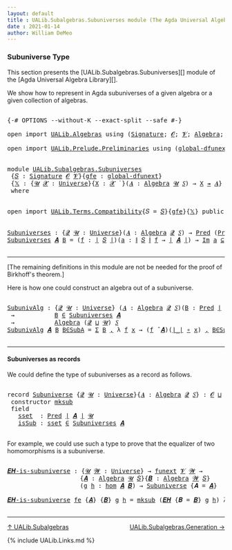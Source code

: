 ```yaml
---
layout: default
title : UALib.Subalgebras.Subuniverses module (The Agda Universal Algebra Library)
date : 2021-01-14
author: William DeMeo
---
```


### <a id="subuniverse-type">Subuniverse Type</a>

This section presents the [UALib.Subalgebras.Subuniverses][] module of the [Agda Universal Algebra Library][].

We show how to represent in Agda subuniverses of a given algebra or a given collection of algebras.

<pre class="Agda">

<a id="427" class="Symbol">{-#</a> <a id="431" class="Keyword">OPTIONS</a> <a id="439" class="Pragma">--without-K</a> <a id="451" class="Pragma">--exact-split</a> <a id="465" class="Pragma">--safe</a> <a id="472" class="Symbol">#-}</a>

<a id="477" class="Keyword">open</a> <a id="482" class="Keyword">import</a> <a id="489" href="UALib.Algebras.html" class="Module">UALib.Algebras</a> <a id="504" class="Keyword">using</a> <a id="510" class="Symbol">(</a><a id="511" href="UALib.Algebras.Signatures.html#1457" class="Function">Signature</a><a id="520" class="Symbol">;</a> <a id="522" href="universes.html#613" class="Generalizable">𝓞</a><a id="523" class="Symbol">;</a> <a id="525" href="universes.html#617" class="Generalizable">𝓥</a><a id="526" class="Symbol">;</a> <a id="528" href="UALib.Algebras.Algebras.html#813" class="Function">Algebra</a><a id="535" class="Symbol">;</a> <a id="537" href="UALib.Algebras.Algebras.html#3579" class="Function Operator">_↠_</a><a id="540" class="Symbol">)</a>

<a id="543" class="Keyword">open</a> <a id="548" class="Keyword">import</a> <a id="555" href="UALib.Prelude.Preliminaries.html" class="Module">UALib.Prelude.Preliminaries</a> <a id="583" class="Keyword">using</a> <a id="589" class="Symbol">(</a><a id="590" href="MGS-Subsingleton-Theorems.html#3468" class="Function">global-dfunext</a><a id="604" class="Symbol">;</a> <a id="606" href="universes.html#551" class="Postulate">Universe</a><a id="614" class="Symbol">;</a> <a id="616" href="universes.html#758" class="Function Operator">_̇</a><a id="618" class="Symbol">)</a>


<a id="622" class="Keyword">module</a> <a id="629" href="UALib.Subalgebras.Subuniverses.html" class="Module">UALib.Subalgebras.Subuniverses</a>
 <a id="661" class="Symbol">{</a><a id="662" href="UALib.Subalgebras.Subuniverses.html#662" class="Bound">𝑆</a> <a id="664" class="Symbol">:</a> <a id="666" href="UALib.Algebras.Signatures.html#1457" class="Function">Signature</a> <a id="676" href="universes.html#613" class="Generalizable">𝓞</a> <a id="678" href="universes.html#617" class="Generalizable">𝓥</a><a id="679" class="Symbol">}{</a><a id="681" href="UALib.Subalgebras.Subuniverses.html#681" class="Bound">gfe</a> <a id="685" class="Symbol">:</a> <a id="687" href="MGS-Subsingleton-Theorems.html#3468" class="Function">global-dfunext</a><a id="701" class="Symbol">}</a>
 <a id="704" class="Symbol">{</a><a id="705" href="UALib.Subalgebras.Subuniverses.html#705" class="Bound">𝕏</a> <a id="707" class="Symbol">:</a> <a id="709" class="Symbol">{</a><a id="710" href="UALib.Subalgebras.Subuniverses.html#710" class="Bound">𝓤</a> <a id="712" href="UALib.Subalgebras.Subuniverses.html#712" class="Bound">𝓧</a> <a id="714" class="Symbol">:</a> <a id="716" href="universes.html#551" class="Postulate">Universe</a><a id="724" class="Symbol">}{</a><a id="726" href="UALib.Subalgebras.Subuniverses.html#726" class="Bound">X</a> <a id="728" class="Symbol">:</a> <a id="730" href="UALib.Subalgebras.Subuniverses.html#712" class="Bound">𝓧</a> <a id="732" href="universes.html#758" class="Function Operator">̇</a> <a id="734" class="Symbol">}(</a><a id="736" href="UALib.Subalgebras.Subuniverses.html#736" class="Bound">𝑨</a> <a id="738" class="Symbol">:</a> <a id="740" href="UALib.Algebras.Algebras.html#813" class="Function">Algebra</a> <a id="748" href="UALib.Subalgebras.Subuniverses.html#710" class="Bound">𝓤</a> <a id="750" href="UALib.Subalgebras.Subuniverses.html#662" class="Bound">𝑆</a><a id="751" class="Symbol">)</a> <a id="753" class="Symbol">→</a> <a id="755" href="UALib.Subalgebras.Subuniverses.html#726" class="Bound">X</a> <a id="757" href="UALib.Algebras.Algebras.html#3579" class="Function Operator">↠</a> <a id="759" href="UALib.Subalgebras.Subuniverses.html#736" class="Bound">𝑨</a><a id="760" class="Symbol">}</a>
 <a id="763" class="Keyword">where</a>


<a id="771" class="Keyword">open</a> <a id="776" class="Keyword">import</a> <a id="783" href="UALib.Terms.Compatibility.html" class="Module">UALib.Terms.Compatibility</a><a id="808" class="Symbol">{</a><a id="809" class="Argument">𝑆</a> <a id="811" class="Symbol">=</a> <a id="813" href="UALib.Subalgebras.Subuniverses.html#662" class="Bound">𝑆</a><a id="814" class="Symbol">}{</a><a id="816" href="UALib.Subalgebras.Subuniverses.html#681" class="Bound">gfe</a><a id="819" class="Symbol">}{</a><a id="821" href="UALib.Subalgebras.Subuniverses.html#705" class="Bound">𝕏</a><a id="822" class="Symbol">}</a> <a id="824" class="Keyword">public</a>


<a id="Subuniverses"></a><a id="833" href="UALib.Subalgebras.Subuniverses.html#833" class="Function">Subuniverses</a> <a id="846" class="Symbol">:</a> <a id="848" class="Symbol">{</a><a id="849" href="UALib.Subalgebras.Subuniverses.html#849" class="Bound">𝓠</a> <a id="851" href="UALib.Subalgebras.Subuniverses.html#851" class="Bound">𝓤</a> <a id="853" class="Symbol">:</a> <a id="855" href="universes.html#551" class="Postulate">Universe</a><a id="863" class="Symbol">}(</a><a id="865" href="UALib.Subalgebras.Subuniverses.html#865" class="Bound">𝑨</a> <a id="867" class="Symbol">:</a> <a id="869" href="UALib.Algebras.Algebras.html#813" class="Function">Algebra</a> <a id="877" href="UALib.Subalgebras.Subuniverses.html#849" class="Bound">𝓠</a> <a id="879" href="UALib.Subalgebras.Subuniverses.html#662" class="Bound">𝑆</a><a id="880" class="Symbol">)</a> <a id="882" class="Symbol">→</a> <a id="884" href="UALib.Relations.Unary.html#1082" class="Function">Pred</a> <a id="889" class="Symbol">(</a><a id="890" href="UALib.Relations.Unary.html#1082" class="Function">Pred</a> <a id="895" href="UALib.Prelude.Preliminaries.html#10371" class="Function Operator">∣</a> <a id="897" href="UALib.Subalgebras.Subuniverses.html#865" class="Bound">𝑨</a> <a id="899" href="UALib.Prelude.Preliminaries.html#10371" class="Function Operator">∣</a> <a id="901" href="UALib.Subalgebras.Subuniverses.html#851" class="Bound">𝓤</a><a id="902" class="Symbol">)</a> <a id="904" class="Symbol">(</a><a id="905" href="UALib.Subalgebras.Subuniverses.html#676" class="Bound">𝓞</a> <a id="907" href="Agda.Primitive.html#636" class="Function Operator">⊔</a> <a id="909" href="UALib.Subalgebras.Subuniverses.html#678" class="Bound">𝓥</a> <a id="911" href="Agda.Primitive.html#636" class="Function Operator">⊔</a> <a id="913" href="UALib.Subalgebras.Subuniverses.html#849" class="Bound">𝓠</a> <a id="915" href="Agda.Primitive.html#636" class="Function Operator">⊔</a> <a id="917" href="UALib.Subalgebras.Subuniverses.html#851" class="Bound">𝓤</a><a id="918" class="Symbol">)</a>
<a id="920" href="UALib.Subalgebras.Subuniverses.html#833" class="Function">Subuniverses</a> <a id="933" href="UALib.Subalgebras.Subuniverses.html#933" class="Bound">𝑨</a> <a id="935" href="UALib.Subalgebras.Subuniverses.html#935" class="Bound">B</a> <a id="937" class="Symbol">=</a> <a id="939" class="Symbol">(</a><a id="940" href="UALib.Subalgebras.Subuniverses.html#940" class="Bound">f</a> <a id="942" class="Symbol">:</a> <a id="944" href="UALib.Prelude.Preliminaries.html#10371" class="Function Operator">∣</a> <a id="946" href="UALib.Subalgebras.Subuniverses.html#662" class="Bound">𝑆</a> <a id="948" href="UALib.Prelude.Preliminaries.html#10371" class="Function Operator">∣</a><a id="949" class="Symbol">)(</a><a id="951" href="UALib.Subalgebras.Subuniverses.html#951" class="Bound">a</a> <a id="953" class="Symbol">:</a> <a id="955" href="UALib.Prelude.Preliminaries.html#10452" class="Function Operator">∥</a> <a id="957" href="UALib.Subalgebras.Subuniverses.html#662" class="Bound">𝑆</a> <a id="959" href="UALib.Prelude.Preliminaries.html#10452" class="Function Operator">∥</a> <a id="961" href="UALib.Subalgebras.Subuniverses.html#940" class="Bound">f</a> <a id="963" class="Symbol">→</a> <a id="965" href="UALib.Prelude.Preliminaries.html#10371" class="Function Operator">∣</a> <a id="967" href="UALib.Subalgebras.Subuniverses.html#933" class="Bound">𝑨</a> <a id="969" href="UALib.Prelude.Preliminaries.html#10371" class="Function Operator">∣</a><a id="970" class="Symbol">)</a> <a id="972" class="Symbol">→</a> <a id="974" href="UALib.Relations.Unary.html#5321" class="Function Operator">Im</a> <a id="977" href="UALib.Subalgebras.Subuniverses.html#951" class="Bound">a</a> <a id="979" href="UALib.Relations.Unary.html#5321" class="Function Operator">⊆</a> <a id="981" href="UALib.Subalgebras.Subuniverses.html#935" class="Bound">B</a> <a id="983" class="Symbol">→</a> <a id="985" class="Symbol">(</a><a id="986" href="UALib.Subalgebras.Subuniverses.html#940" class="Bound">f</a> <a id="988" href="UALib.Algebras.Algebras.html#3080" class="Function Operator">̂</a> <a id="990" href="UALib.Subalgebras.Subuniverses.html#933" class="Bound">𝑨</a><a id="991" class="Symbol">)</a> <a id="993" href="UALib.Subalgebras.Subuniverses.html#951" class="Bound">a</a> <a id="995" href="UALib.Relations.Unary.html#2719" class="Function Operator">∈</a> <a id="997" href="UALib.Subalgebras.Subuniverses.html#935" class="Bound">B</a>

</pre>

-----------------------------------------

[The remaining definitions in this module are not be needed for the proof of Birkhoff's theorem.]


Here is how one could construct an algebra out of a subuniverse.

<pre class="Agda">

<a id="SubunivAlg"></a><a id="1235" href="UALib.Subalgebras.Subuniverses.html#1235" class="Function">SubunivAlg</a> <a id="1246" class="Symbol">:</a> <a id="1248" class="Symbol">{</a><a id="1249" href="UALib.Subalgebras.Subuniverses.html#1249" class="Bound">𝓠</a> <a id="1251" href="UALib.Subalgebras.Subuniverses.html#1251" class="Bound">𝓤</a> <a id="1253" class="Symbol">:</a> <a id="1255" href="universes.html#551" class="Postulate">Universe</a><a id="1263" class="Symbol">}</a> <a id="1265" class="Symbol">(</a><a id="1266" href="UALib.Subalgebras.Subuniverses.html#1266" class="Bound">𝑨</a> <a id="1268" class="Symbol">:</a> <a id="1270" href="UALib.Algebras.Algebras.html#813" class="Function">Algebra</a> <a id="1278" href="UALib.Subalgebras.Subuniverses.html#1249" class="Bound">𝓠</a> <a id="1280" href="UALib.Subalgebras.Subuniverses.html#662" class="Bound">𝑆</a><a id="1281" class="Symbol">)(</a><a id="1283" href="UALib.Subalgebras.Subuniverses.html#1283" class="Bound">B</a> <a id="1285" class="Symbol">:</a> <a id="1287" href="UALib.Relations.Unary.html#1082" class="Function">Pred</a> <a id="1292" href="UALib.Prelude.Preliminaries.html#10371" class="Function Operator">∣</a> <a id="1294" href="UALib.Subalgebras.Subuniverses.html#1266" class="Bound">𝑨</a> <a id="1296" href="UALib.Prelude.Preliminaries.html#10371" class="Function Operator">∣</a> <a id="1298" href="UALib.Subalgebras.Subuniverses.html#1251" class="Bound">𝓤</a><a id="1299" class="Symbol">)</a>
 <a id="1302" class="Symbol">→</a>           <a id="1314" href="UALib.Subalgebras.Subuniverses.html#1283" class="Bound">B</a> <a id="1316" href="UALib.Relations.Unary.html#2719" class="Function Operator">∈</a> <a id="1318" href="UALib.Subalgebras.Subuniverses.html#833" class="Function">Subuniverses</a> <a id="1331" href="UALib.Subalgebras.Subuniverses.html#1266" class="Bound">𝑨</a>
 <a id="1334" class="Symbol">→</a>           <a id="1346" href="UALib.Algebras.Algebras.html#813" class="Function">Algebra</a> <a id="1354" class="Symbol">(</a><a id="1355" href="UALib.Subalgebras.Subuniverses.html#1249" class="Bound">𝓠</a> <a id="1357" href="Agda.Primitive.html#636" class="Function Operator">⊔</a> <a id="1359" href="UALib.Subalgebras.Subuniverses.html#1251" class="Bound">𝓤</a><a id="1360" class="Symbol">)</a> <a id="1362" href="UALib.Subalgebras.Subuniverses.html#662" class="Bound">𝑆</a>
<a id="1364" href="UALib.Subalgebras.Subuniverses.html#1235" class="Function">SubunivAlg</a> <a id="1375" href="UALib.Subalgebras.Subuniverses.html#1375" class="Bound">𝑨</a> <a id="1377" href="UALib.Subalgebras.Subuniverses.html#1377" class="Bound">B</a> <a id="1379" href="UALib.Subalgebras.Subuniverses.html#1379" class="Bound">B∈SubA</a> <a id="1386" class="Symbol">=</a> <a id="1388" href="Sigma-Type.html#120" class="Record">Σ</a> <a id="1390" href="UALib.Subalgebras.Subuniverses.html#1377" class="Bound">B</a> <a id="1392" href="UALib.Prelude.Preliminaries.html#5763" class="InductiveConstructor Operator">,</a> <a id="1394" class="Symbol">λ</a> <a id="1396" href="UALib.Subalgebras.Subuniverses.html#1396" class="Bound">f</a> <a id="1398" href="UALib.Subalgebras.Subuniverses.html#1398" class="Bound">x</a> <a id="1400" class="Symbol">→</a> <a id="1402" class="Symbol">(</a><a id="1403" href="UALib.Subalgebras.Subuniverses.html#1396" class="Bound">f</a> <a id="1405" href="UALib.Algebras.Algebras.html#3080" class="Function Operator">̂</a> <a id="1407" href="UALib.Subalgebras.Subuniverses.html#1375" class="Bound">𝑨</a><a id="1408" class="Symbol">)(</a><a id="1410" href="UALib.Prelude.Preliminaries.html#10371" class="Function Operator">∣_∣</a> <a id="1414" href="MGS-MLTT.html#3813" class="Function Operator">∘</a> <a id="1416" href="UALib.Subalgebras.Subuniverses.html#1398" class="Bound">x</a><a id="1417" class="Symbol">)</a> <a id="1419" href="UALib.Prelude.Preliminaries.html#5763" class="InductiveConstructor Operator">,</a> <a id="1421" href="UALib.Subalgebras.Subuniverses.html#1379" class="Bound">B∈SubA</a> <a id="1428" href="UALib.Subalgebras.Subuniverses.html#1396" class="Bound">f</a> <a id="1430" class="Symbol">(</a><a id="1431" href="UALib.Prelude.Preliminaries.html#10371" class="Function Operator">∣_∣</a> <a id="1435" href="MGS-MLTT.html#3813" class="Function Operator">∘</a> <a id="1437" href="UALib.Subalgebras.Subuniverses.html#1398" class="Bound">x</a><a id="1438" class="Symbol">)(</a><a id="1440" href="UALib.Prelude.Preliminaries.html#10452" class="Function Operator">∥_∥</a> <a id="1444" href="MGS-MLTT.html#3813" class="Function Operator">∘</a> <a id="1446" href="UALib.Subalgebras.Subuniverses.html#1398" class="Bound">x</a><a id="1447" class="Symbol">)</a>

</pre>

-----------------------------------------

#### <a id="subuniverses-as-records">Subuniverses as records</a>

We could define the type of subuniverses as a record as follows.

<pre class="Agda">

<a id="1651" class="Keyword">record</a> <a id="Subuniverse"></a><a id="1658" href="UALib.Subalgebras.Subuniverses.html#1658" class="Record">Subuniverse</a> <a id="1670" class="Symbol">{</a><a id="1671" href="UALib.Subalgebras.Subuniverses.html#1671" class="Bound">𝓠</a> <a id="1673" href="UALib.Subalgebras.Subuniverses.html#1673" class="Bound">𝓤</a> <a id="1675" class="Symbol">:</a> <a id="1677" href="universes.html#551" class="Postulate">Universe</a><a id="1685" class="Symbol">}{</a><a id="1687" href="UALib.Subalgebras.Subuniverses.html#1687" class="Bound">𝑨</a> <a id="1689" class="Symbol">:</a> <a id="1691" href="UALib.Algebras.Algebras.html#813" class="Function">Algebra</a> <a id="1699" href="UALib.Subalgebras.Subuniverses.html#1671" class="Bound">𝓠</a> <a id="1701" href="UALib.Subalgebras.Subuniverses.html#662" class="Bound">𝑆</a><a id="1702" class="Symbol">}</a> <a id="1704" class="Symbol">:</a> <a id="1706" href="UALib.Subalgebras.Subuniverses.html#676" class="Bound">𝓞</a> <a id="1708" href="Agda.Primitive.html#636" class="Function Operator">⊔</a> <a id="1710" href="UALib.Subalgebras.Subuniverses.html#678" class="Bound">𝓥</a> <a id="1712" href="Agda.Primitive.html#636" class="Function Operator">⊔</a> <a id="1714" class="Symbol">(</a><a id="1715" href="UALib.Subalgebras.Subuniverses.html#1671" class="Bound">𝓠</a> <a id="1717" href="Agda.Primitive.html#636" class="Function Operator">⊔</a> <a id="1719" href="UALib.Subalgebras.Subuniverses.html#1673" class="Bound">𝓤</a><a id="1720" class="Symbol">)</a> <a id="1722" href="universes.html#527" class="Function Operator">⁺</a> <a id="1724" href="universes.html#758" class="Function Operator">̇</a> <a id="1726" class="Keyword">where</a>
 <a id="1733" class="Keyword">constructor</a> <a id="mksub"></a><a id="1745" href="UALib.Subalgebras.Subuniverses.html#1745" class="InductiveConstructor">mksub</a>
 <a id="1752" class="Keyword">field</a>
   <a id="Subuniverse.sset"></a><a id="1761" href="UALib.Subalgebras.Subuniverses.html#1761" class="Field">sset</a>  <a id="1767" class="Symbol">:</a> <a id="1769" href="UALib.Relations.Unary.html#1082" class="Function">Pred</a> <a id="1774" href="UALib.Prelude.Preliminaries.html#10371" class="Function Operator">∣</a> <a id="1776" href="UALib.Subalgebras.Subuniverses.html#1687" class="Bound">𝑨</a> <a id="1778" href="UALib.Prelude.Preliminaries.html#10371" class="Function Operator">∣</a> <a id="1780" href="UALib.Subalgebras.Subuniverses.html#1673" class="Bound">𝓤</a>
   <a id="Subuniverse.isSub"></a><a id="1785" href="UALib.Subalgebras.Subuniverses.html#1785" class="Field">isSub</a> <a id="1791" class="Symbol">:</a> <a id="1793" href="UALib.Subalgebras.Subuniverses.html#1761" class="Field">sset</a> <a id="1798" href="UALib.Relations.Unary.html#2719" class="Function Operator">∈</a> <a id="1800" href="UALib.Subalgebras.Subuniverses.html#833" class="Function">Subuniverses</a> <a id="1813" href="UALib.Subalgebras.Subuniverses.html#1687" class="Bound">𝑨</a>

</pre>

For example, we could use such a type to prove that the equalizer of two homomorphisms is a subuniverse.

<pre class="Agda">

<a id="𝑬𝑯-is-subuniverse"></a><a id="1948" href="UALib.Subalgebras.Subuniverses.html#1948" class="Function">𝑬𝑯-is-subuniverse</a> <a id="1966" class="Symbol">:</a> <a id="1968" class="Symbol">{</a><a id="1969" href="UALib.Subalgebras.Subuniverses.html#1969" class="Bound">𝓤</a> <a id="1971" href="UALib.Subalgebras.Subuniverses.html#1971" class="Bound">𝓦</a> <a id="1973" class="Symbol">:</a> <a id="1975" href="universes.html#551" class="Postulate">Universe</a><a id="1983" class="Symbol">}</a> <a id="1985" class="Symbol">→</a> <a id="1987" href="MGS-FunExt-from-Univalence.html#393" class="Function">funext</a> <a id="1994" href="UALib.Subalgebras.Subuniverses.html#678" class="Bound">𝓥</a> <a id="1996" href="UALib.Subalgebras.Subuniverses.html#1971" class="Bound">𝓦</a> <a id="1998" class="Symbol">→</a>
                    <a id="2020" class="Symbol">{</a><a id="2021" href="UALib.Subalgebras.Subuniverses.html#2021" class="Bound">𝑨</a> <a id="2023" class="Symbol">:</a> <a id="2025" href="UALib.Algebras.Algebras.html#813" class="Function">Algebra</a> <a id="2033" href="UALib.Subalgebras.Subuniverses.html#1969" class="Bound">𝓤</a> <a id="2035" href="UALib.Subalgebras.Subuniverses.html#662" class="Bound">𝑆</a><a id="2036" class="Symbol">}{</a><a id="2038" href="UALib.Subalgebras.Subuniverses.html#2038" class="Bound">𝑩</a> <a id="2040" class="Symbol">:</a> <a id="2042" href="UALib.Algebras.Algebras.html#813" class="Function">Algebra</a> <a id="2050" href="UALib.Subalgebras.Subuniverses.html#1971" class="Bound">𝓦</a> <a id="2052" href="UALib.Subalgebras.Subuniverses.html#662" class="Bound">𝑆</a><a id="2053" class="Symbol">}</a>
                    <a id="2075" class="Symbol">(</a><a id="2076" href="UALib.Subalgebras.Subuniverses.html#2076" class="Bound">g</a> <a id="2078" href="UALib.Subalgebras.Subuniverses.html#2078" class="Bound">h</a> <a id="2080" class="Symbol">:</a> <a id="2082" href="UALib.Homomorphisms.Basic.html#2062" class="Function">hom</a> <a id="2086" href="UALib.Subalgebras.Subuniverses.html#2021" class="Bound">𝑨</a> <a id="2088" href="UALib.Subalgebras.Subuniverses.html#2038" class="Bound">𝑩</a><a id="2089" class="Symbol">)</a> <a id="2091" class="Symbol">→</a> <a id="2093" href="UALib.Subalgebras.Subuniverses.html#1658" class="Record">Subuniverse</a> <a id="2105" class="Symbol">{</a><a id="2106" class="Argument">𝑨</a> <a id="2108" class="Symbol">=</a> <a id="2110" href="UALib.Subalgebras.Subuniverses.html#2021" class="Bound">𝑨</a><a id="2111" class="Symbol">}</a>

<a id="2114" href="UALib.Subalgebras.Subuniverses.html#1948" class="Function">𝑬𝑯-is-subuniverse</a> <a id="2132" href="UALib.Subalgebras.Subuniverses.html#2132" class="Bound">fe</a> <a id="2135" class="Symbol">{</a><a id="2136" href="UALib.Subalgebras.Subuniverses.html#2136" class="Bound">𝑨</a><a id="2137" class="Symbol">}</a> <a id="2139" class="Symbol">{</a><a id="2140" href="UALib.Subalgebras.Subuniverses.html#2140" class="Bound">𝑩</a><a id="2141" class="Symbol">}</a> <a id="2143" href="UALib.Subalgebras.Subuniverses.html#2143" class="Bound">g</a> <a id="2145" href="UALib.Subalgebras.Subuniverses.html#2145" class="Bound">h</a> <a id="2147" class="Symbol">=</a> <a id="2149" href="UALib.Subalgebras.Subuniverses.html#1745" class="InductiveConstructor">mksub</a> <a id="2155" class="Symbol">(</a><a id="2156" href="UALib.Homomorphisms.Basic.html#4123" class="Function">𝑬𝑯</a> <a id="2159" class="Symbol">{</a><a id="2160" class="Argument">𝑩</a> <a id="2162" class="Symbol">=</a> <a id="2164" href="UALib.Subalgebras.Subuniverses.html#2140" class="Bound">𝑩</a><a id="2165" class="Symbol">}</a> <a id="2167" href="UALib.Subalgebras.Subuniverses.html#2143" class="Bound">g</a> <a id="2169" href="UALib.Subalgebras.Subuniverses.html#2145" class="Bound">h</a><a id="2170" class="Symbol">)</a> <a id="2172" class="Symbol">λ</a> <a id="2174" href="UALib.Subalgebras.Subuniverses.html#2174" class="Bound">𝑓</a> <a id="2176" href="UALib.Subalgebras.Subuniverses.html#2176" class="Bound">𝒂</a> <a id="2178" href="UALib.Subalgebras.Subuniverses.html#2178" class="Bound">x</a> <a id="2180" class="Symbol">→</a> <a id="2182" href="UALib.Homomorphisms.Basic.html#4488" class="Function">𝑬𝑯-is-closed</a> <a id="2195" href="UALib.Subalgebras.Subuniverses.html#2132" class="Bound">fe</a> <a id="2198" class="Symbol">{</a><a id="2199" href="UALib.Subalgebras.Subuniverses.html#2136" class="Bound">𝑨</a><a id="2200" class="Symbol">}{</a><a id="2202" href="UALib.Subalgebras.Subuniverses.html#2140" class="Bound">𝑩</a><a id="2203" class="Symbol">}</a> <a id="2205" href="UALib.Subalgebras.Subuniverses.html#2143" class="Bound">g</a> <a id="2207" href="UALib.Subalgebras.Subuniverses.html#2145" class="Bound">h</a> <a id="2209" class="Symbol">{</a><a id="2210" href="UALib.Subalgebras.Subuniverses.html#2174" class="Bound">𝑓</a><a id="2211" class="Symbol">}</a> <a id="2213" href="UALib.Subalgebras.Subuniverses.html#2176" class="Bound">𝒂</a> <a id="2215" href="UALib.Subalgebras.Subuniverses.html#2178" class="Bound">x</a>

</pre>

-------------------------------

[↑ UALib.Subalgebras](UALib.Subalgebras.html)
<span style="float:right;">[UALib.Subalgebras.Generation →](UALib.Subalgebras.Generation.html)</span>

{% include UALib.Links.md %}
